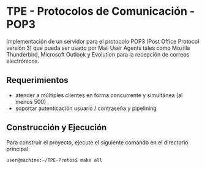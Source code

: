 # TPE - Protocolos de Comunicación - POP3

Implementación de un servidor para el protocolo POP3 (Post Office Protocol versión 3) que pueda ser usado
por Mail User Agents tales como Mozilla Thunderbird, Microsoft Outlook y Evolution para la recepción de correos electrónicos.

## Requerimientos

* atender a múltiples clientes en forma concurrente y simultánea (al menos 500)
* soportar autenticación usuario / contraseña y pipelining

## Construcción y Ejecución

Para construir el proyecto, ejecute el siguiente comando en el directorio principal:

```bash
user@machine:~/TPE-Protos$ make all
```